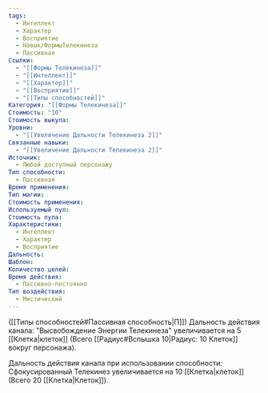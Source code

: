 ```yaml
---
tags:
  - Интеллект
  - Характер
  - Восприятие
  - Навык/ФормыТелекинеза
  - Пассивная
Ссылки:
  - "[[Формы Телекинеза]]"
  - "[[Интеллект]]"
  - "[[Характер]]"
  - "[[Восприятие]]"
  - "[[Типы способностей]]"
Категория: "[[Формы Телекинеза]]"
Стоимость: "10"
Стоимость выкупа: 
Уровни:
  - "[[Увеличение Дальности Телекинеза 2]]"
Связанные навыки:
  - "[[Увеличение Дальности Телекинеза 2]]"
Источник:
  - Любой доступный персонажу
Тип способности:
  - Пассивная
Время применения: 
Тип магии: 
Стоимость применения: 
Используемый пул: 
Стоимость пула: 
Характеристики:
  - Интеллект
  - Характер
  - Восприятие
Дальность: 
Шаблон: 
Количество целей: 
Время действия:
  - Пассивно-постоянно
Тип воздействия:
  - Мистический
---
```

([[Типы способностей#Пассивная способность|П]]) Дальность действия канала: "Высвобождение Энергии Телекинеза" увеличивается на 5 [[Клетка|клеток]] (Всего [[Радиус#Вспышка 10|Радиус: 10 Клеток]] вокруг персонажа).

Дальность действия канала при использовании способности: Сфокусированный Телекинез увеличивается на 10 [[Клетка|клеток]] (Всего 20 [[Клетка|Клеток]]).

